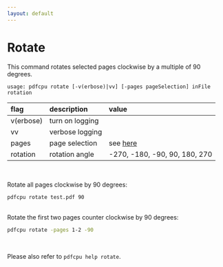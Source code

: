 ```yaml
---
layout: default
---
```


# Rotate

This command rotates selected pages clockwise by a multiple of 90 degrees.

```
usage: pdfcpu rotate [-v(erbose)|vv] [-pages pageSelection] inFile rotation
```

| flag         | description       | value
|:-------------|:------------------|:-----
| v(erbose)    | turn on logging   |
| vv           | verbose logging   |
| pages        | page selection    | see [here]()
| rotation     | rotation angle    | -270, -180, -90, 90, 180, 270  
<br>

Rotate all pages clockwise by 90 degrees:<br>
```sh
pdfcpu rotate test.pdf 90
```
<br>
Rotate the first two pages counter clockwise by 90 degrees:

```sh
pdfcpu rotate -pages 1-2 -90
```

<br>

Please also refer to `pdfcpu help rotate`.
